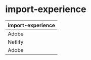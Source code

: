 # import-experience

| import-experience |
| :---- |
| Adobe | Director, Product Management | Jan 2021 - Present |
| Netlify | Senior Product Manager | Mar 2020 - Dec 2020 |
| Adobe | Senior Product Manager | Jan 2019 - Feb 2020 |